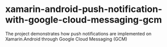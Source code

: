 # xamarin-android-push-notification-with-google-cloud-messaging-gcm
The project demonstrates how push notifications are implemented on Xamarin.Android through Google Cloud Messaging (GCM)

